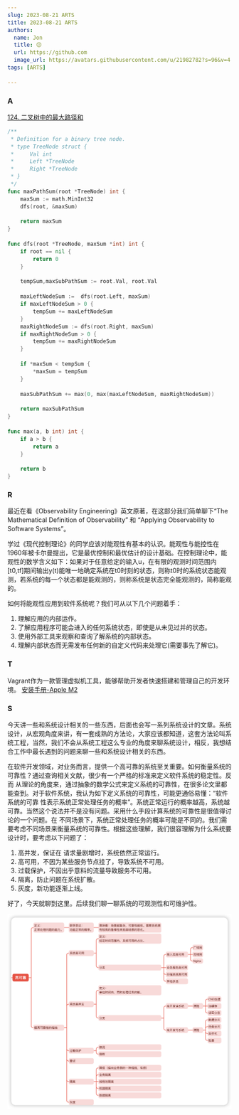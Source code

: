 ```yaml
---
slug: 2023-08-21 ARTS
title: 2023-08-21 ARTS
authors:
  name: Jon
  title: 😌
  url: https://github.com
  image_url: https://avatars.githubusercontent.com/u/21982782?s=96&v=4
tags: [ARTS]

---
```


### A

[124. 二叉树中的最大路径和](https://leetcode.cn/problems/binary-tree-maximum-path-sum/)

```go
/**
 * Definition for a binary tree node.
 * type TreeNode struct {
 *     Val int
 *     Left *TreeNode
 *     Right *TreeNode
 * }
 */
func maxPathSum(root *TreeNode) int {
    maxSum := math.MinInt32
    dfs(root, &maxSum)

    return maxSum
}

func dfs(root *TreeNode, maxSum *int) int {
    if root == nil {
        return 0
    }

    tempSum,maxSubPathSum := root.Val, root.Val

    maxLeftNodeSum :=  dfs(root.Left, maxSum)
    if maxLeftNodeSum > 0 {
        tempSum += maxLeftNodeSum
    }
    maxRightNodeSum := dfs(root.Right, maxSum)
    if maxRightNodeSum > 0 {
        tempSum += maxRightNodeSum
    }

    if *maxSum < tempSum {
        *maxSum = tempSum
    }

    maxSubPathSum += max(0, max(maxLeftNodeSum, maxRightNodeSum))

    return maxSubPathSum
}

func max(a, b int) int {
    if a > b {
        return a
    }

    return b
}
```



### R

最近在看《Observability Engineering》英文原著，在这部分我们简单聊下“The Mathematical Definition of Observability” 和 “Applying Observability to Software Systems”。

学过《现代控制理论》的同学应该对能观性有基本的认识。能观性与能控性在1960年被卡尔曼提出，它是最优控制和最优估计的设计基础。在控制理论中，能观性的数学含义如下：如果对于任意给定的输入u，在有限的观测时间范围内[t0,tf]期间输出y(t)能唯一地确定系统在t0时刻的状态，则称t0时的系统状态能观测，若系统的每一个状态都是能观测的，则称系统是状态完全能观测的，简称能观的。

如何将能观性应用到软件系统呢？我们可从以下几个问题着手：

1. 理解应用的内部运作。
2. 了解应用程序可能会进入的任何系统状态，即使是从未见过并的状态。
3. 使用外部工具来观察和查询了解系统的内部状态。
4. 理解内部状态而无需发布任何新的自定义代码来处理它(需要事先了解它)。


### T

Vagrant作为一款管理虚拟机工具，能够帮助开发者快速搭建和管理自己的开发环境。
[安装手册-Apple M2](https://zengjunwen.github.io/blog/%E5%AE%89%E8%A3%85%E5%92%8C%E4%BD%BF%E7%94%A8Vagrant)

### S

今天讲一些和系统设计相关的一些东西，后面也会写一系列系统设计的文章。系统设计，从宏观角度来讲，有一套成熟的方法论，大家应该都知道，这套方法论叫系
统工程，当然，我们不会从系统工程这么专业的角度来聊系统设计，相反，我想结合工作中最长遇到的问题来聊一些和系统设计相关的东西。

在软件开发领域，对业务而言，提供一个高可靠的系统至关重要。如何衡量系统的可靠性？通过查询相关文献，很少有一个严格的标准来定义软件系统的稳定性。反而
从理论的角度来，通过抽象的数学公式来定义系统的可靠性，在很多论文里都能查到。对于软件系统，我认为如下定义系统的可靠性，可能更通俗易懂：“软件系统的可靠
性表示系统正常处理任务的概率”。系统正常运行的概率越高，系统越可靠。当然这个说法并不是没有问题。采用什么手段计算系统的可靠性是很值得讨论的一个问题。在
不同场景下，系统正常处理任务的概率可能是不同的。我们需要考虑不同场景来衡量系统的可靠性。根据这些理解，我们很容理解为什么系统要设计时，要考虑以下问题了：
1. 高并发，保证在 请求量剧增时，系统依然正常运行。
2. 高可用，不因为某些服务节点挂了，导致系统不可用。
3. 过载保护，不因出乎意料的流量导致服务不可用。
4. 隔离，防止问题在系统扩散。
5. 灰度，新功能逐渐上线。

好了，今天就聊到这里。后续我们聊一聊系统的可观测性和可维护性。

![image-20230827204625000](./assets/image-20230827204625000.png)
